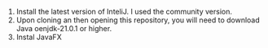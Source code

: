 1. Install the latest version of InteliJ. I used the community version.
2. Upon cloning an then opening this repository, you will need to download Java oenjdk-21.0.1 or higher.
3. Instal JavaFX
